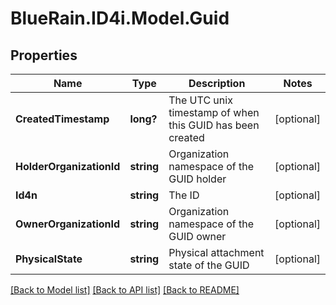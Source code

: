 # BlueRain.ID4i.Model.Guid
## Properties

Name | Type | Description | Notes
------------ | ------------- | ------------- | -------------
**CreatedTimestamp** | **long?** | The UTC unix timestamp of when this GUID has been created | [optional] 
**HolderOrganizationId** | **string** | Organization namespace of the GUID holder | [optional] 
**Id4n** | **string** | The ID | [optional] 
**OwnerOrganizationId** | **string** | Organization namespace of the GUID owner | [optional] 
**PhysicalState** | **string** | Physical attachment state of the GUID | [optional] 

[[Back to Model list]](../README.md#documentation-for-models) [[Back to API list]](../README.md#documentation-for-api-endpoints) [[Back to README]](../README.md)

